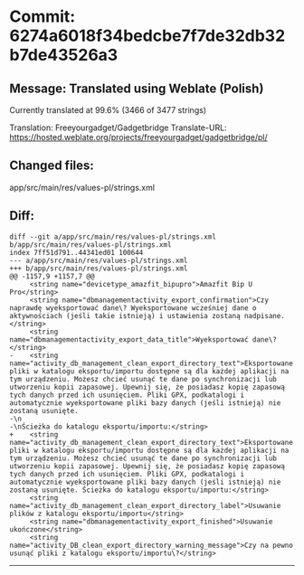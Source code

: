 # Commit: 6274a6018f34bedcbe7f7de32db32b7de43526a3
## Message: Translated using Weblate (Polish)

Currently translated at 99.6% (3466 of 3477 strings)

Translation: Freeyourgadget/Gadgetbridge
Translate-URL: https://hosted.weblate.org/projects/freeyourgadget/gadgetbridge/pl/
## Changed files:
app/src/main/res/values-pl/strings.xml

## Diff:
```
diff --git a/app/src/main/res/values-pl/strings.xml b/app/src/main/res/values-pl/strings.xml
index 7ff51d791..44341ed01 100644
--- a/app/src/main/res/values-pl/strings.xml
+++ b/app/src/main/res/values-pl/strings.xml
@@ -1157,9 +1157,7 @@
     <string name="devicetype_amazfit_bipupro">Amazfit Bip U Pro</string>
     <string name="dbmanagementactivity_export_confirmation">Czy naprawdę wyeksportować dane\? Wyeksportowane wcześniej dane o aktywnościach (jeśli takie istnieją) i ustawienia zostaną nadpisane.</string>
     <string name="dbmanagementactivity_export_data_title">Wyeksportować dane\?</string>
-    <string name="activity_db_management_clean_export_directory_text">Eksportowane pliki w katalogu eksportu/importu dostępne są dla każdej aplikacji na tym urządzeniu. Możesz chcieć usunąć te dane po synchronizacji lub utworzeniu kopii zapasowej. Upewnij się, że posiadasz kopię zapasową tych danych przed ich usunięciem. Pliki GPX, podkatalogi i automatycznie wyeksportowane pliki bazy danych (jeśli istnieją) nie zostaną usunięte.
-\n
-\nŚcieżka do katalogu eksportu/importu:</string>
+    <string name="activity_db_management_clean_export_directory_text">Eksportowane pliki w katalogu eksportu/importu dostępne są dla każdej aplikacji na tym urządzeniu. Możesz chcieć usunąć te dane po synchronizacji lub utworzeniu kopii zapasowej. Upewnij się, że posiadasz kopię zapasową tych danych przed ich usunięciem. Pliki GPX, podkatalogi i automatycznie wyeksportowane pliki bazy danych (jeśli istnieją) nie zostaną usunięte. Ścieżka do katalogu eksportu/importu:</string>
     <string name="activity_db_management_clean_export_directory_label">Usuwanie plików z katalogu eksportu/importu</string>
     <string name="dbmanagementactivity_export_finished">Usuwanie ukończone</string>
     <string name="activity_DB_clean_export_directory_warning_message">Czy na pewno usunąć pliki z katalogu eksportu/importu\?</string>
```
-----------------------------------
